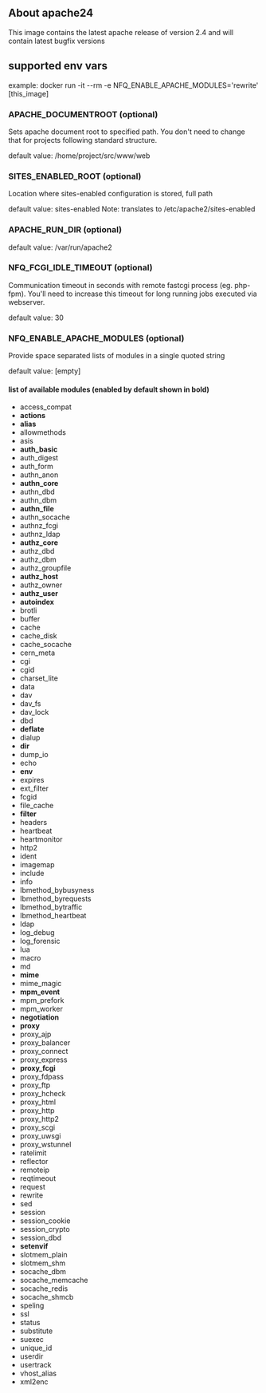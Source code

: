 ## About apache24

This image contains the latest apache release of version 2.4 and will contain latest bugfix versions


## supported env vars

example:
    docker run -it --rm -e NFQ_ENABLE_APACHE_MODULES='rewrite' [this_image]


### APACHE_DOCUMENTROOT (optional)

Sets apache document root to specified path. You don't need to change that for
projects following standard structure.

default value: /home/project/src/www/web


### SITES_ENABLED_ROOT (optional)

Location where sites-enabled configuration is stored, full path

default value: sites-enabled
Note: translates to /etc/apache2/sites-enabled


### APACHE_RUN_DIR (optional)

default value: /var/run/apache2


### NFQ_FCGI_IDLE_TIMEOUT (optional)

Communication timeout in seconds with remote fastcgi process (eg. php-fpm).
You'll need to increase this timeout for long running jobs executed via
webserver.

default value: 30


### NFQ_ENABLE_APACHE_MODULES (optional)

Provide space separated lists of modules in a single quoted string

default value: [empty]

#### list of available modules (enabled by default shown in bold)


* access_compat
* __actions__
* __alias__
* allowmethods
* asis
* __auth_basic__
* auth_digest
* auth_form
* authn_anon
* __authn_core__
* authn_dbd
* authn_dbm
* __authn_file__
* authn_socache
* authnz_fcgi
* authnz_ldap
* __authz_core__
* authz_dbd
* authz_dbm
* authz_groupfile
* __authz_host__
* authz_owner
* __authz_user__
* __autoindex__
* brotli
* buffer
* cache
* cache_disk
* cache_socache
* cern_meta
* cgi
* cgid
* charset_lite
* data
* dav
* dav_fs
* dav_lock
* dbd
* __deflate__
* dialup
* __dir__
* dump_io
* echo
* __env__
* expires
* ext_filter
* fcgid
* file_cache
* __filter__
* headers
* heartbeat
* heartmonitor
* http2
* ident
* imagemap
* include
* info
* lbmethod_bybusyness
* lbmethod_byrequests
* lbmethod_bytraffic
* lbmethod_heartbeat
* ldap
* log_debug
* log_forensic
* lua
* macro
* md
* __mime__
* mime_magic
* __mpm_event__
* mpm_prefork
* mpm_worker
* __negotiation__
* __proxy__
* proxy_ajp
* proxy_balancer
* proxy_connect
* proxy_express
* __proxy_fcgi__
* proxy_fdpass
* proxy_ftp
* proxy_hcheck
* proxy_html
* proxy_http
* proxy_http2
* proxy_scgi
* proxy_uwsgi
* proxy_wstunnel
* ratelimit
* reflector
* remoteip
* reqtimeout
* request
* rewrite
* sed
* session
* session_cookie
* session_crypto
* session_dbd
* __setenvif__
* slotmem_plain
* slotmem_shm
* socache_dbm
* socache_memcache
* socache_redis
* socache_shmcb
* speling
* ssl
* status
* substitute
* suexec
* unique_id
* userdir
* usertrack
* vhost_alias
* xml2enc



